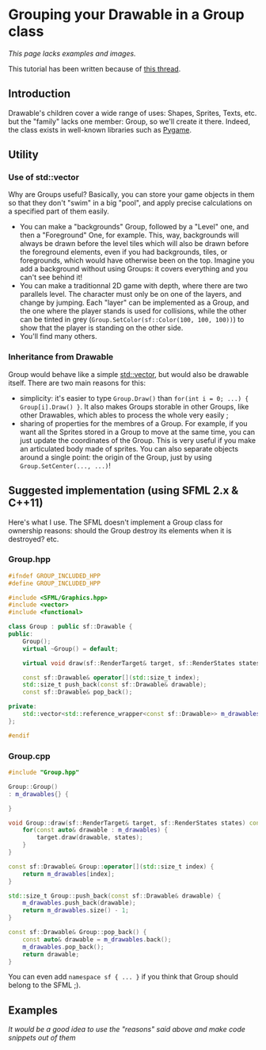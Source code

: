 # Grouping your Drawable in a Group class

_This page lacks examples and images._

This tutorial has been written because of [this thread](http://fr.sfml-dev.org/forums/index.php?topic=7719.new#new).

## Introduction

Drawable's children cover a wide range of uses: Shapes, Sprites, Texts, etc. but the "family" lacks one member: Group, so we'll create it there. Indeed, the class exists in well-known libraries such as [Pygame](http://www.pygame.org/news.html).

## Utility

### Use of std::vector

Why are Groups useful? Basically, you can store your game objects in them so that they don't "swim" in a big "pool", and apply precise calculations on a specified part of them easily.
* You can make a "backgrounds" Group, followed by a "Level" one, and then a "Foreground" One, for example. This, way, backgrounds will always be drawn before the level tiles which will also be drawn before the foreground elements, even if you had backgrounds, tiles, or foregrounds, which would have otherwise been on the top. Imagine you add a background without using Groups: it covers everything and you can't see behind it!
* You can make a traditionnal 2D game with depth, where there are two parallels level. The character must only be on one of the layers, and change by jumping. Each "layer" can be implemented as a Group, and the one where the player stands is used for collisions, while the other can be tinted in grey (`Group.SetColor(sf::Color(100, 100, 100))`) to show that the player is standing on the other side.
* You'll find many others.

### Inheritance from Drawable

Group would behave like a simple [std::vector](http://en.cppreference.com/w/cpp/container/vector), but would also be drawable itself. There are two main reasons for this:
* simplicity: it's easier to type `Group.Draw()` than `for(int i = 0; ...) { Group[i].Draw() }`. It also makes Groups storable in other Groups, like other Drawables, which ables to process the whole very easily ;
* sharing of properties for the membres of a Group. For example, if you want all the Sprites stored in a Group to move at the same time, you can just update the coordinates of the Group. This is very useful if you make an articulated body made of sprites. You can also separate objects around a single point: the origin of the Group, just by using `Group.SetCenter(..., ...)`!

## Suggested implementation (using SFML 2.x & C++11)

Here's what I use. The SFML doesn't implement a Group class for ownership reasons: should the Group destroy its elements when it is destroyed? etc.

### Group.hpp
```cpp
#ifndef GROUP_INCLUDED_HPP
#define GROUP_INCLUDED_HPP

#include <SFML/Graphics.hpp>
#include <vector>
#include <functional>

class Group : public sf::Drawable {
public:
    Group();
    virtual ~Group() = default;

    virtual void draw(sf::RenderTarget& target, sf::RenderStates states) const;

    const sf::Drawable& operator[](std::size_t index);
    std::size_t push_back(const sf::Drawable& drawable);
    const sf::Drawable& pop_back();

private:
    std::vector<std::reference_wrapper<const sf::Drawable>> m_drawables;
};

#endif
```

### Group.cpp
```cpp
#include "Group.hpp"

Group::Group()
: m_drawables{} {

}

void Group::draw(sf::RenderTarget& target, sf::RenderStates states) const {
    for(const auto& drawable : m_drawables) {
        target.draw(drawable, states);
    }
}

const sf::Drawable& Group::operator[](std::size_t index) {
    return m_drawables[index];
}

std::size_t Group::push_back(const sf::Drawable& drawable) {
    m_drawables.push_back(drawable);
    return m_drawables.size() - 1;
}

const sf::Drawable& Group::pop_back() {
    const auto& drawable = m_drawables.back();
    m_drawables.pop_back();
    return drawable;
}
```

You can even add `namespace sf { ... }` if you think that Group should belong to the SFML ;).

## Examples

_It would be a good idea to use the "reasons" said above and make code snippets out of them_